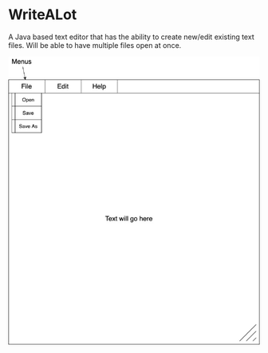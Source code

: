# WriteALot

A Java based text editor that has the ability to create new/edit existing text files.
Will be able to have multiple files open at once.

![MockNotePad.jpg](https://github.com/CG-SKYLN/WriteALot/blob/gh-pages/images/MockNotePad.jpg?raw=true)
